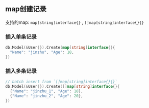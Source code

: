 ##  map创建记录
支持的map: `map[string]interface{}` , `[]map[string]interface{}{}` 

###   插入单条记录
```go
db.Model(&User{}).Create(map[string]interface{}{
  "Name": "jinzhu", "Age": 18,
})
```

###   插入多条记录
```go
// batch insert from `[]map[string]interface{}{}`
db.Model(&User{}).Create([]map[string]interface{}{
  {"Name": "jinzhu_1", "Age": 18},
  {"Name": "jinzhu_2", "Age": 20},
})
```

